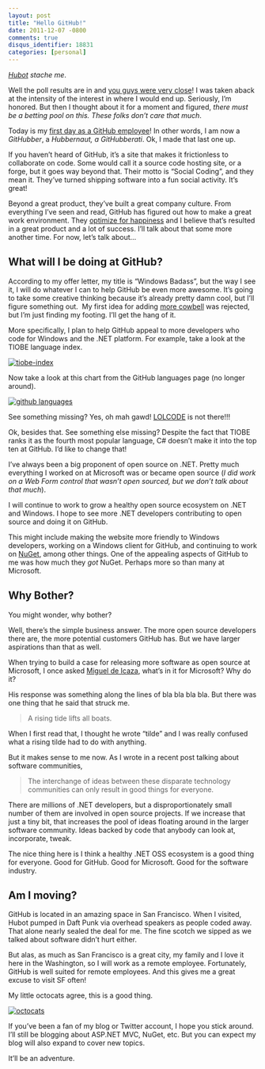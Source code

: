 ```yaml
---
layout: post
title: "Hello GitHub!"
date: 2011-12-07 -0800
comments: true
disqus_identifier: 18831
categories: [personal]
---
```

*[Hubot](http://hubot.github.com/ "HuBot") stache me*.

Well the poll results are in and [you guys were very
close](http://haacked.uservoice.com/forums/141433-companies "Where will Phil go next?")!
I was taken aback at the intensity of the interest in where I would end
up. Seriously, I’m honored. But then I thought about it for a moment and
figured, *there must be a betting pool on this. These folks don’t care
that much*.

Today is my [first day as a GitHub
employee](https://github.com/blog/1002-phil-haack-is-a-githubber "Phil Haack is a GitHubber")!
In other words, I am now a *GitHubber*, a *Hubbernaut, a GitHubberati*.
Ok, I made that last one up.

If you haven’t heard of GitHub, it’s a site that makes it frictionless
to collaborate on code. Some would call it a source code hosting site,
or a forge, but it goes way beyond that. Their motto is “Social Coding”,
and they mean it. They’ve turned shipping software into a fun social
activity. It’s great!

Beyond a great product, they’ve built a great company culture. From
everything I’ve seen and read, GitHub has figured out how to make a
great work environment. They [optimize for
happiness](http://tom.preston-werner.com/2010/10/18/optimize-for-happiness.html "Optimize for happiness")
and I believe that’s resulted in a great product and a lot of success.
I’ll talk about that some more another time. For now, let’s talk about…

What will I be doing at GitHub?
-------------------------------

According to my offer letter, my title is “Windows Badass”, but the way I see it, I will do whatever I can to help GitHub be even more awesome. It’s going to take some creative thinking because it’s already pretty damn cool, but I’ll figure something out.  My first idea for adding [more cowbell](https://screen.yahoo.com/more-cowbell-174128899.html "More Cowbell, on SNL") was
rejected, but I’m just finding my footing. I’ll get the hang of it.

More specifically, I plan to help GitHub appeal to more developers who code for Windows and the .NET platform. For example, take a look at the TIOBE language index.

[![tiobe-index](http://haacked.com/images/haacked_com/Windows-Live-Writer/Hello-GitHub_129E2/tiobe-index_thumb_1.png "tiobe-index")](http://haacked.com/images/haacked_com/Windows-Live-Writer/Hello-GitHub_129E2/tiobe-index_4.png)

Now take a look at this chart from the GitHub languages page (no longer around).

[![github languages](http://haacked.com/images/haacked_com/Windows-Live-Writer/Hello-GitHub_129E2/github%20languages_thumb.png "github languages")](http://haacked.com/images/haacked_com/Windows-Live-Writer/Hello-GitHub_129E2/github%20languages_2.png)

See something missing? Yes, oh mah gawd!
[LOLCODE](http://lolcode.org/ "Lolcode") is not there!!!

Ok, besides that. See something else missing? Despite the fact that TIOBE ranks it as the fourth most popular language, C# doesn’t make it into the top ten at GitHub. I’d like to change that!

I’ve always been a big proponent of open source on .NET. Pretty much everything I worked on at Microsoft was or became open source (*I did work on a Web Form control that wasn’t open sourced, but we don’t talk about that much*).

I will continue to work to grow a healthy open source ecosystem on .NET and Windows. I hope to see more .NET developers contributing to open source and doing it on GitHub.

This might include making the website more friendly to Windows developers, working on a Windows client for GitHub, and continuing to
work on [NuGet](http://nuget.org/ "NuGet"), among other things. One of the appealing aspects of GitHub to me was how much they *got* NuGet. Perhaps more so than many at Microsoft.

Why Bother?
-----------

You might wonder, why bother?

Well, there’s the simple business answer. The more open source developers there are, the more potential customers GitHub has. But we
have larger aspirations than that as well.

When trying to build a case for releasing more software as open source at Microsoft, I once asked [Miguel de
Icaza](http://tirania.org/blog/ "Miguel's Blog"), what’s in it for Microsoft? Why do it?

His response was something along the lines of bla bla bla bla. But there was one thing that he said that struck me.

> A rising tide lifts all boats.

When I first read that, I thought he wrote “tilde” and I was really confused what a rising tilde had to do with anything.

But it makes sense to me now. As I wrote in a recent post talking about software communities,

> The interchange of ideas between these disparate technology
> communities can only result in good things for everyone.

There are millions of .NET developers, but a disproportionately small number of them are involved in open source projects. If we increase that just a tiny bit, that increases the pool of ideas floating around in the larger software community. Ideas backed by code that anybody can look at, incorporate, tweak.

The nice thing here is I think a healthy .NET OSS ecosystem is a good thing for everyone. Good for GitHub. Good for Microsoft. Good for the software industry.

Am I moving?
------------

GitHub is located in an amazing space in San Francisco. When I visited, Hubot pumped in Daft Punk via overhead speakers as people coded away. That alone nearly sealed the deal for me. The fine scotch we sipped as we talked about software didn’t hurt either.

But alas, as much as San Francisco is a great city, my family and I love it here in the Washington, so I will work as a remote employee. Fortunately, GitHub is well suited for remote employees. And this gives me a great excuse to visit SF often!

My little octocats agree, this is a good thing.

[![octocats](http://haacked.com/images/haacked_com/Windows-Live-Writer/Hello-GitHub_129E2/octocats_thumb.jpg "octocats")](http://haacked.com/images/haacked_com/Windows-Live-Writer/Hello-GitHub_129E2/octocats.jpg)

If you’ve been a fan of my blog or Twitter account, I hope you stick around. I’ll still be blogging about ASP.NET MVC, NuGet, etc. But you can expect my blog will also expand to cover new topics.

It’ll be an adventure.
